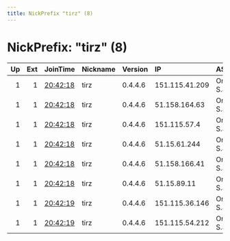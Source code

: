 ```yaml
---
title: NickPrefix "tirz" (8)
---
```


# NickPrefix: "tirz" (8)

|   Up |   Ext | JoinTime                                                                                            | Nickname   | Version   | IP             | AS            | CC   |   ORp |   Dirp | OS    | Contact   |   eFamMembers |
|-----:|------:|:----------------------------------------------------------------------------------------------------|:-----------|:----------|:---------------|:--------------|:-----|------:|-------:|:------|:----------|--------------:|
|    1 |     1 | [20:42:18](https://metrics.torproject.org/rs.html#details/00EB5DBB64E0AACBBB9712B35CBA888972730DF2) | tirz       | 0.4.4.6   | 151.115.41.209 | Online S.a.s. | fr   |   443 |     80 | Linux | None      |            16 |
|    1 |     1 | [20:42:18](https://metrics.torproject.org/rs.html#details/29B0DDBC802204B6EBA582A9E3E4FB210807238A) | tirz       | 0.4.4.6   | 51.158.164.63  | Online S.a.s. | fr   |   443 |     80 | Linux | None      |            16 |
|    1 |     1 | [20:42:18](https://metrics.torproject.org/rs.html#details/2C1D77E8A0901301BE04C4C8D4A5E81EC127D79C) | tirz       | 0.4.4.6   | 151.115.57.4   | Online S.a.s. | fr   |   443 |     80 | Linux | None      |            16 |
|    1 |     1 | [20:42:18](https://metrics.torproject.org/rs.html#details/559B4E5F0FDB020D3AA452DBFF9A5FAC380BD6B1) | tirz       | 0.4.4.6   | 51.15.61.244   | Online S.a.s. | nl   |   443 |     80 | Linux | None      |            16 |
|    1 |     1 | [20:42:18](https://metrics.torproject.org/rs.html#details/D2114A203B9E9DD8E0623B2F870EAE27E8F7F4BF) | tirz       | 0.4.4.6   | 51.158.166.41  | Online S.a.s. | fr   |   443 |     80 | Linux | None      |            16 |
|    1 |     1 | [20:42:18](https://metrics.torproject.org/rs.html#details/EB26399AA9D45B678BFAF63BF2F86F0132D677E2) | tirz       | 0.4.4.6   | 51.15.89.11    | Online S.a.s. | nl   |   443 |     80 | Linux | None      |            16 |
|    1 |     1 | [20:42:19](https://metrics.torproject.org/rs.html#details/96D9C96378A22EEADD22CA6AC91858B9954D6D9C) | tirz       | 0.4.4.6   | 151.115.36.146 | Online S.a.s. | fr   |   443 |     80 | Linux | None      |            16 |
|    1 |     1 | [20:42:19](https://metrics.torproject.org/rs.html#details/C6B123DCEF35A15FBE6A80D7C2C9E8A8D20AEF11) | tirz       | 0.4.4.6   | 151.115.54.212 | Online S.a.s. | fr   |   443 |     80 | Linux | None      |            16 |
